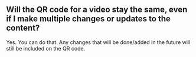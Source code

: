 ## Will the QR code for a video stay the same, even if I make multiple changes or updates to the content?

Yes. You can do that. Any changes that will be done/added in the future will still be included on the QR code.

